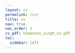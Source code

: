 ```yaml
---
layout: cv
permalink: /cv/
title: cv
nav: true
nav_order: 1
cv_pdf: himanshu_singh_cv.pdf
toc:
  sidebar: left
---
```

